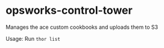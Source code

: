 opsworks-control-tower
=========================

Manages the ace custom cookbooks and uploads them to S3

Usage: Run `thor list`

